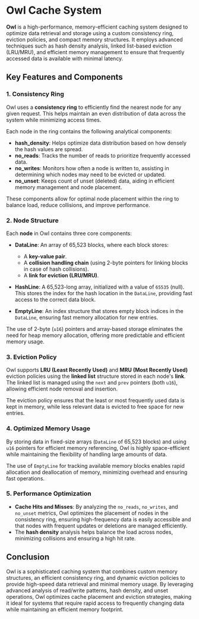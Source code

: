 

# Owl Cache System

**Owl** is a high-performance, memory-efficient caching system designed to optimize data retrieval and storage using a custom consistency ring, eviction policies, and compact memory structures. It employs advanced techniques such as hash density analysis, linked list-based eviction (LRU/MRU), and efficient memory management to ensure that frequently accessed data is available with minimal latency.

## Key Features and Components

### 1. **Consistency Ring**
Owl uses a **consistency ring** to efficiently find the nearest node for any given request. This helps maintain an even distribution of data across the system while minimizing access times.

Each node in the ring contains the following analytical components:
- **hash_density**: Helps optimize data distribution based on how densely the hash values are spread.
- **no_reads**: Tracks the number of reads to prioritize frequently accessed data.
- **no_writes**: Monitors how often a node is written to, assisting in determining which nodes may need to be evicted or updated.
- **no_unset**: Keeps count of unset (deleted) data, aiding in efficient memory management and node placement.

These components allow for optimal node placement within the ring to balance load, reduce collisions, and improve performance.

### 2. **Node Structure**
Each **node** in Owl contains three core components:
- **DataLine**: An array of 65,523 blocks, where each block stores:
  - A **key-value pair**.
  - A **collision handling chain** (using 2-byte pointers for linking blocks in case of hash collisions).
  - A **link for eviction (LRU/MRU)**.
  
- **HashLine**: A 65,523-long array, initialized with a value of `65535` (null). This stores the index for the hash location in the `DataLine`, providing fast access to the correct data block.
  
- **EmptyLine**: An index structure that stores empty block indices in the `DataLine`, ensuring fast memory allocation for new entries.

The use of 2-byte (`u16`) pointers and array-based storage eliminates the need for heap memory allocation, offering more predictable and efficient memory usage.

### 3. **Eviction Policy**
Owl supports **LRU (Least Recently Used)** and **MRU (Most Recently Used)** eviction policies using the **linked list** structure stored in each node's **link**. The linked list is managed using the `next` and `prev` pointers (both `u16`), allowing efficient node removal and insertion.

The eviction policy ensures that the least or most frequently used data is kept in memory, while less relevant data is evicted to free space for new entries.

### 4. **Optimized Memory Usage**
By storing data in fixed-size arrays (`DataLine` of 65,523 blocks) and using `u16` pointers for efficient memory referencing, Owl is highly space-efficient while maintaining the flexibility of handling large amounts of data.

The use of `EmptyLine` for tracking available memory blocks enables rapid allocation and deallocation of memory, minimizing overhead and ensuring fast operations.

### 5. **Performance Optimization**
- **Cache Hits and Misses**: By analyzing the `no_reads`, `no_writes`, and `no_unset` metrics, Owl optimizes the placement of nodes in the consistency ring, ensuring high-frequency data is easily accessible and that nodes with frequent updates or deletions are managed efficiently.
- The **hash density** analysis helps balance the load across nodes, minimizing collisions and ensuring a high hit rate.

## Conclusion
Owl is a sophisticated caching system that combines custom memory structures, an efficient consistency ring, and dynamic eviction policies to provide high-speed data retrieval and minimal memory usage. By leveraging advanced analysis of read/write patterns, hash density, and unset operations, Owl optimizes cache placement and eviction strategies, making it ideal for systems that require rapid access to frequently changing data while maintaining an efficient memory footprint.

